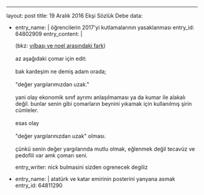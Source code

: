 ---
layout: post
title: 19 Aralık 2016 Ekşi Sözlük Debe
data:
- entry_name: |
    öğrencilerin 2017'yi kutlamalarının yasaklanması
  entry_id: 64802909
  entry_content: |
    
    (bkz:  <a class="b" href="/?q=y%c4%b1lba%c5%9f%c4%b1+ve+noel+aras%c4%b1ndaki+fark">yılbaşı ve noel arasındaki fark</a>)<br/><br/>az aşağıdaki çomar için edit:<br/><br/>bak kardeşim ne demiş adam orada;<br/><br/>"değer yargılarımızdan uzak."<br/><br/>yani olay ekonomik sınıf ayrımı anlaşılmaması ya da kumar ile alakalı değil. bunlar senin gibi çomarların beynini yıkamak için kullanılmış şirin cümleler.<br/><br/>esas olay <br/><br/>"değer yargılarınızdan uzak" olması.<br/><br/>çünkü senin değer yargılarında mutlu olmak, eğlenmek değil tecavüz ve pedofili var amk çomarı seni.
   
  entry_writer: nick bulmasini sizden ogrenecek degiliz
- entry_name: |
    atatürk ve katar emirinin posterini yanyana asmak
  entry_id: 64811290
